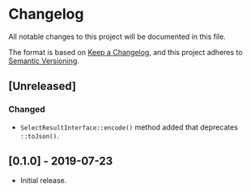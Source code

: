 # Changelog
All notable changes to this project will be documented in this file.

The format is based on [Keep a Changelog](https://keepachangelog.com/en/1.0.0/),
and this project adheres to [Semantic Versioning](https://semver.org/spec/v2.0.0.html).

## [Unreleased]
### Changed
- `SelectResultInterface::encode()` method added that deprecates `::toJson()`.

## [0.1.0] - 2019-07-23
- Initial release.
